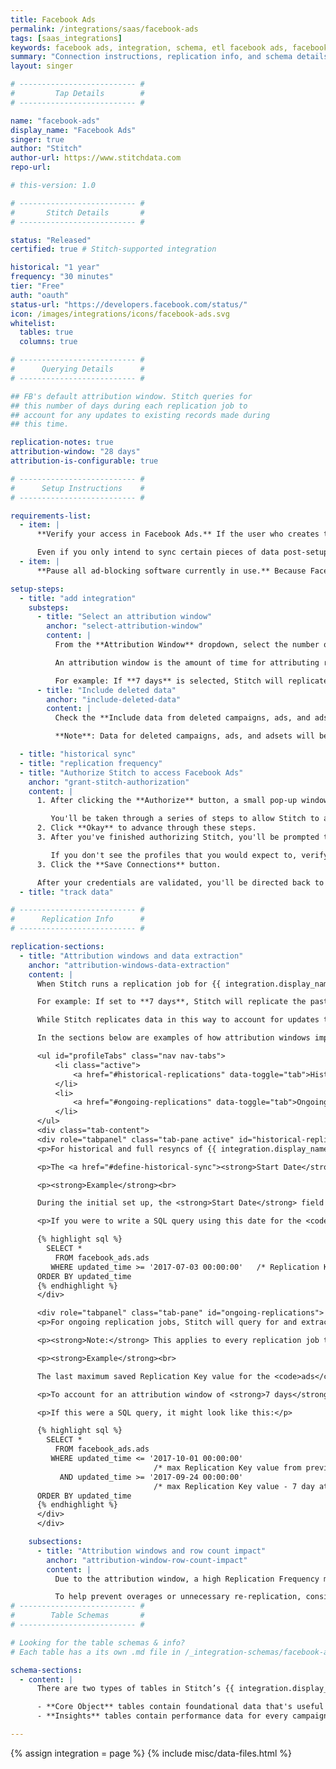 ```yaml
---
title: Facebook Ads
permalink: /integrations/saas/facebook-ads
tags: [saas_integrations]
keywords: facebook ads, integration, schema, etl facebook ads, facebook ads etl
summary: "Connection instructions, replication info, and schema details for Stitch's Facebook Ads integration."
layout: singer

# -------------------------- #
#         Tap Details        #
# -------------------------- #

name: "facebook-ads"
display_name: "Facebook Ads"
singer: true
author: "Stitch"
author-url: https://www.stitchdata.com
repo-url: 

# this-version: 1.0

# -------------------------- #
#       Stitch Details       #
# -------------------------- #

status: "Released"
certified: true # Stitch-supported integration

historical: "1 year"
frequency: "30 minutes"
tier: "Free"
auth: "oauth"
status-url: "https://developers.facebook.com/status/"
icon: /images/integrations/icons/facebook-ads.svg
whitelist:
  tables: true
  columns: true

# -------------------------- #
#      Querying Details      #
# -------------------------- #

## FB's default attribution window. Stitch queries for
## this number of days during each replication job to
## account for any updates to existing records made during
## this time.

replication-notes: true
attribution-window: "28 days"
attribution-is-configurable: true

# -------------------------- #
#      Setup Instructions    #
# -------------------------- #

requirements-list:
  - item: |
      **Verify your access in Facebook Ads.** If the user who creates the integration has restricted permissions - meaning the user doesn't have access to all campaigns or ads - Stitch may encounter issues replicating data.

      Even if you only intend to sync certain pieces of data post-setup, the user completing the initial setup should still have full access.
  - item: |
      **Pause all ad-blocking software currently in use.** Because Facebook authentication uses pop ups, you may encounter issues if ad blockers aren't disabled during the setup.

setup-steps:
  - title: "add integration"
    substeps:
      - title: "Select an attribution window"
        anchor: "select-attribution-window"
        content: |
          From the **Attribution Window** dropdown, select the number of days you want Stitch to use when extracting data: **1 day, 7 days,** or **28 days**.

          An attribution window is the amount of time for attributing results to ads and the lookback period after those actions occur during which ad results are counted.

          For example: If **7 days** is selected, Stitch will replicate the past seven days' worth of data during every replication job to account for result attribution. This will apply to all tables selected to replicate. See the [Attribution windows and data extraction](#attribution-windows-data-extraction) section for more info.
      - title: "Include deleted data"
        anchor: "include-deleted-data"
        content: |
          Check the **Include data from deleted campaigns, ads, and adsets** box to have Stitch replicate data for these deleted objects.

          **Note**: Data for deleted campaigns, ads, and adsets will be included only in [**Core Object**](#schema) tables.

  - title: "historical sync"
  - title: "replication frequency"
  - title: "Authorize Stitch to access Facebook Ads"
    anchor: "grant-stitch-authorization"
    content: |
      1. After clicking the **Authorize** button, a small pop-up window will display.

         You'll be taken through a series of steps to allow Stitch to access data from your Public Profile, Facebook Ads, and related stats. 
      2. Click **Okay** to advance through these steps.
      3. After you've finished authorizing Stitch, you'll be prompted to select the Facebook Ad Account you want to pull data from. Select the desired account by clicking the checkbox in the **Connect** column.

         If you don't see the profiles that you would expect to, verify your Facebook Ads permissions before reaching out to support.
      3. Click the **Save Connections** button.

      After your credentials are validated, you'll be directed back to Stitch (click the {{ app.buttons.finish-int-setup }} button to wrap things up) and the {{ app.page-names.int-details }} page will display.
  - title: "track data"

# -------------------------- #
#      Replication Info      #
# -------------------------- #

replication-sections:
  - title: "Attribution windows and data extraction"
    anchor: "attribution-windows-data-extraction"
    content: |
      When Stitch runs a replication job for {{ integration.display_name }}, it will use the value of the **Attribution Window** setting to query for and extract data. An attribution window is a period of time for attributing results to ads and the lookback period after those actions occur during which ad results are counted.

      For example: If set to **7 days**, Stitch will replicate the past seven days' worth of data every time a replication job runs.

      While Stitch replicates data in this way to account for updates to records made during the attribution window, it can have a [substantial impact on your overall row usage](#attribution-window-row-count-impact).

      In the sections below are examples of how attribution windows impact how Stitch extracts data during historical and ongoing replication jobs.

      <ul id="profileTabs" class="nav nav-tabs">
          <li class="active">
              <a href="#historical-replications" data-toggle="tab">Historical and full re-replications</a>
          </li>
          <li>
              <a href="#ongoing-replications" data-toggle="tab">Ongoing replications</a>
          </li>
      </ul>
      <div class="tab-content">
      <div role="tabpanel" class="tab-pane active" id="historical-replications">
      <p>For historical and full resyncs of {{ integration.display_name }} data, Stitch will query for and extract data newer than or equal to the date defined in the <strong>Start Date</strong> field in the Integration Settings page.</p>

      <p>The <a href="#define-historical-sync"><strong>Start Date</strong></a> defines the minimum date Stitch should query for when extracting historical data.</p>

      <p><strong>Example</strong><br>

      During the initial set up, the <strong>Start Date</strong> field is set to <code>07/03/2017</code>, or <code>2017-07-03 00:00:00</code>. In this example, Stitch will query for data that is newer than or equal to <code>2017-07-03 00:00:00</code>.</p>

      <p>If you were to write a SQL query using this date for the <code>ads</code> table, it might look like this:</p>

      {% highlight sql %}
        SELECT *
          FROM facebook_ads.ads
         WHERE updated_time >= '2017-07-03 00:00:00'   /* Replication Key column */
      ORDER BY updated_time
      {% endhighlight %}
      </div>

      <div role="tabpanel" class="tab-pane" id="ongoing-replications">
      <p>For ongoing replication jobs, Stitch will query for and extract data using the last saved maximum value in the table's Replication Key column and the <strong>Attribution Window</strong> setting.</p>

      <p><strong>Note:</strong> This applies to every replication job that takes place after the historical replication job.</p>

      <p><strong>Example</strong><br>

      The last maximum saved Replication Key value for the <code>ads</code> table is <code>2017-09-24 00:00:00</code>.</p>

      <p>To account for an attribution window of <strong>7 days</strong>, we'd subtract this from the last maximum saved Replication Key value. This would equal <code>2017-09-01 00:00:00</code>. In this case, Stitch would query for and extract data that is newer than or equal to <code>2017-09-24 00:00:00</code> and older than or equal to <code>2017-10-01 00:00:00</code>.</p>

      <p>If this were a SQL query, it might look like this:</p>

      {% highlight sql %}
        SELECT *
          FROM facebook_ads.ads
         WHERE updated_time <= '2017-10-01 00:00:00'
                                /* max Replication Key value from previous job */
           AND updated_time >= '2017-09-24 00:00:00'
                                /* max Replication Key value - 7 day attribution window */
      ORDER BY updated_time
      {% endhighlight %}
      </div>
      </div>

    subsections:
      - title: "Attribution windows and row count impact"
        anchor: "attribution-window-row-count-impact"
        content: |
          Due to the attribution window, a high Replication Frequency may not be necessary. Because Stitch will replicate data from the past `N` days during every replication job, recent data will be re-replicated and count towards your row quota.

          To help prevent overages or unnecessary re-replication, consider setting the integration to replicate less frequently. For example: every 12 or 24 hours.
# -------------------------- #
#        Table Schemas       #
# -------------------------- #

# Looking for the table schemas & info?
# Each table has a its own .md file in /_integration-schemas/facebook-ads

schema-sections:
  - content: |
      There are two types of tables in Stitch’s {{ integration.display_name }} integration: Core Object and Insights.

      - **Core Object** tables contain foundational data that's useful for analysis. These are the [`adcreative`](#adcreative), [`ads`](#ads), [`adsets`](#adsets), and [`campaigns`](#campaigns) tables. To learn more about how Facebook Ads data is structured, we recommend checking out their [API guide](https://developers.facebook.com/docs/marketing-api/buying-api).
      - **Insights** tables contain performance data for every campaign/adset/ad combination, segmented by day and demographics specific to each table. For example: The [`ads_insights_age_and_gender`](#ads_insights_age_and_gender) table is segmented by day, age, and gender.

---
```

{% assign integration = page %}
{% include misc/data-files.html %}
